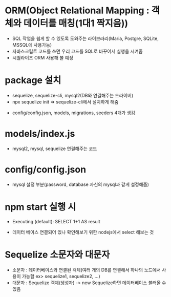 # ORM(Object Relational Mapping : 객체와 데이터를 매칭(1대1 짝지음))
- SQL 작업을 쉽게 할 수 있도록 도와주는 라이브러리(Maria, Postgre, SQLite, MSSQL에 사용가능)
- 자바스크립트 코드를 쓰면 우리 코드를 SQL로 바꾸어서 실행을 시켜줌
- 시퀄라이즈 ORM 사용해 볼 예정

# package 설치
- sequelize, sequelize-cli, mysql2(DB와 연결해주는 드라이버)
- npx sequelize init => sequelize-cli에서 설치하게 해줌
+ config/config.json, models, migrations, seeders  4개가 생김

# models/index.js
- mysql2, mysql, sequelize 연결해주는 코드

# config/config.json
- mysql 설정 부분(password, database 자신의 mysql과 같게 설정해줌)

# npm start 실행 시
- Executing (default): SELECT 1+1 AS result
+ 데이터 베이스 연결되어 있나 확인해보기 위한 nodejs에서 select 해보는 것

# Sequelize 소문자와 대문자
- 소문자 : 데이터베이스와 연결된 객체(여러 개의 DB를 연결해서 하나의 노드에서 사용이 가능함 ex> sequelize1, sequelize2, ...)
- 대문자 : Sequelize 객체(생성자) -> new Sequelize하면 데이터베이스 불러올 수 있음